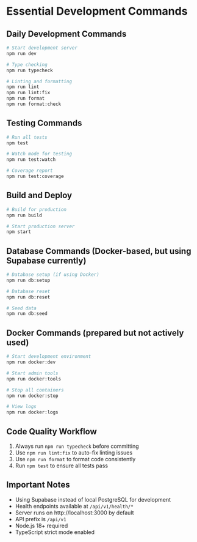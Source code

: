 # Essential Development Commands

## Daily Development Commands
```bash
# Start development server
npm run dev

# Type checking
npm run typecheck

# Linting and formatting
npm run lint
npm run lint:fix
npm run format
npm run format:check
```

## Testing Commands
```bash
# Run all tests
npm test

# Watch mode for testing
npm run test:watch

# Coverage report
npm run test:coverage
```

## Build and Deploy
```bash
# Build for production
npm run build

# Start production server
npm start
```

## Database Commands (Docker-based, but using Supabase currently)
```bash
# Database setup (if using Docker)
npm run db:setup

# Database reset
npm run db:reset

# Seed data
npm run db:seed
```

## Docker Commands (prepared but not actively used)
```bash
# Start development environment
npm run docker:dev

# Start admin tools
npm run docker:tools

# Stop all containers
npm run docker:stop

# View logs
npm run docker:logs
```

## Code Quality Workflow
1. Always run `npm run typecheck` before committing
2. Use `npm run lint:fix` to auto-fix linting issues
3. Use `npm run format` to format code consistently
4. Run `npm test` to ensure all tests pass

## Important Notes
- Using Supabase instead of local PostgreSQL for development
- Health endpoints available at `/api/v1/health/*` 
- Server runs on http://localhost:3000 by default
- API prefix is `/api/v1`
- Node.js 18+ required
- TypeScript strict mode enabled